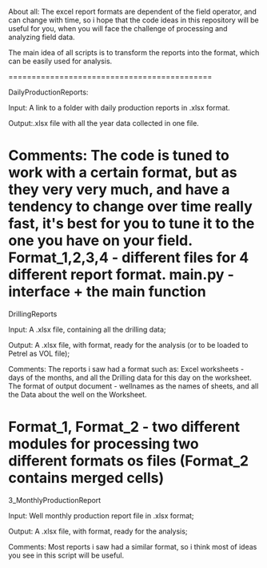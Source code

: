 About all: The excel report formats are dependent of the field operator, and
can change with time, so i hope that the code ideas in this repository will be
useful for you, when you will face the challenge of processing and analyzing
field data.

The main idea of all scripts is to transform the reports into the format, which
can be easily used for analysis.

============================================

DailyProductionReports:

Input: A link to a folder with daily production reports in .xlsx format.

Output:.xlsx file with all the year data collected in one file.

Comments: The code is tuned to work with a certain format, but as they very very
much, and have a tendency to change over time really fast, it's best for you to
tune it to the one you have on your field.
Format_1,2,3,4 - different files for 4 different report format.
main.py - interface + the main function
============================================

DrillingReports

Input: A .xlsx file, containing all the drilling data;

Output: A .xlsx file, with format, ready for the analysis (or to be loaded to Petrel as VOL file);

Comments: The reports i saw had a format such as:
Excel worksheets - days of the months, and all the Drilling data for this day on the worksheet.
The format of output document - wellnames as the names of sheets, and all the Data about the well on the Worksheet.

Format_1, Format_2 - two different modules for processing two different formats os files (Format_2 contains merged cells)
============================================

3_MonthlyProductionReport

Input: Well monthly production report file in .xlsx format;

Output: A .xlsx file, with format, ready for the analysis;

Comments: Most reports i saw had a similar format, so i think most of ideas you see in this script will be useful.
